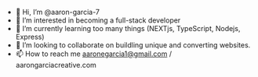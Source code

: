 - 👋 Hi, I’m @aaron-garcia-7
- 👀 I’m interested in becoming a full-stack developer
- 🌱 I’m currently learning too many things (NEXTjs, TypeScript, Nodejs, Express)
- 💞️ I’m looking to collaborate on buildling unique and converting websites.
- 📫 How to reach me aaronegarcia1@gmail.com / aarongarciacreative.com

<!---
aaron-garcia-7/aaron-garcia-7 is a ✨ special ✨ repository because its `README.md` (this file) appears on your GitHub profile.
You can click the Preview link to take a look at your changes.
--->
